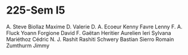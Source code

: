# 225-Sem I5

A. Steve
Biollaz Maxime
D. Valerie
D. A.
Ecoeur Kenny
Favre Lenny
F. A.
Fluck Yoann
Forgione David
F. Gaëtan
Heritier Aurelien
Ieri Sylvana
Mariéthoz Cédric
N. J.
Rashit Rashiti
Schwery Bastian
Sierro Romain
Zumthurm Jimmy
